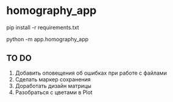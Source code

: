 # homography_app

pip install -r requirements.txt

python -m app.homography_app


## TO DO

1. Добавить оповещения об ошибках при работе с файлами
2. Сделать маркер сохранения
3. Доработать дизайн матрицы
4. Разобраться с цветами в Plot